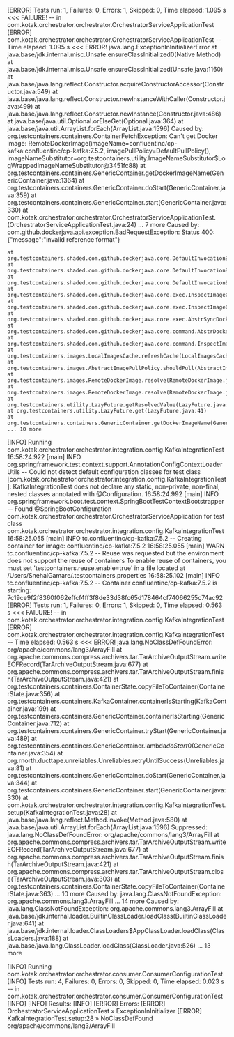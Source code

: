 [ERROR] Tests run: 1, Failures: 0, Errors: 1, Skipped: 0, Time elapsed: 1.095 s <<< FAILURE! -- in com.kotak.orchestrator.orchestrator.OrchestratorServiceApplicationTest
[ERROR] com.kotak.orchestrator.orchestrator.OrchestratorServiceApplicationTest -- Time elapsed: 1.095 s <<< ERROR!
java.lang.ExceptionInInitializerError
	at java.base/jdk.internal.misc.Unsafe.ensureClassInitialized0(Native Method)
	at java.base/jdk.internal.misc.Unsafe.ensureClassInitialized(Unsafe.java:1160)
	at java.base/java.lang.reflect.Constructor.acquireConstructorAccessor(Constructor.java:549)
	at java.base/java.lang.reflect.Constructor.newInstanceWithCaller(Constructor.java:499)
	at java.base/java.lang.reflect.Constructor.newInstance(Constructor.java:486)
	at java.base/java.util.Optional.orElseGet(Optional.java:364)
	at java.base/java.util.ArrayList.forEach(ArrayList.java:1596)
Caused by: org.testcontainers.containers.ContainerFetchException: Can't get Docker image: RemoteDockerImage(imageName=confluentinc/cp-kafka:confluentinc/cp-kafka:7.5.2, imagePullPolicy=DefaultPullPolicy(), imageNameSubstitutor=org.testcontainers.utility.ImageNameSubstitutor$LogWrappedImageNameSubstitutor@3451fc88)
	at org.testcontainers.containers.GenericContainer.getDockerImageName(GenericContainer.java:1364)
	at org.testcontainers.containers.GenericContainer.doStart(GenericContainer.java:359)
	at org.testcontainers.containers.GenericContainer.start(GenericContainer.java:330)
	at com.kotak.orchestrator.orchestrator.OrchestratorServiceApplicationTest.<clinit>(OrchestratorServiceApplicationTest.java:24)
	... 7 more
Caused by: com.github.dockerjava.api.exception.BadRequestException: Status 400: {"message":"invalid reference format"}

	at org.testcontainers.shaded.com.github.dockerjava.core.DefaultInvocationBuilder.execute(DefaultInvocationBuilder.java:237)
	at org.testcontainers.shaded.com.github.dockerjava.core.DefaultInvocationBuilder.get(DefaultInvocationBuilder.java:202)
	at org.testcontainers.shaded.com.github.dockerjava.core.DefaultInvocationBuilder.get(DefaultInvocationBuilder.java:74)
	at org.testcontainers.shaded.com.github.dockerjava.core.exec.InspectImageCmdExec.execute(InspectImageCmdExec.java:28)
	at org.testcontainers.shaded.com.github.dockerjava.core.exec.InspectImageCmdExec.execute(InspectImageCmdExec.java:13)
	at org.testcontainers.shaded.com.github.dockerjava.core.exec.AbstrSyncDockerCmdExec.exec(AbstrSyncDockerCmdExec.java:21)
	at org.testcontainers.shaded.com.github.dockerjava.core.command.AbstrDockerCmd.exec(AbstrDockerCmd.java:33)
	at org.testcontainers.shaded.com.github.dockerjava.core.command.InspectImageCmdImpl.exec(InspectImageCmdImpl.java:39)
	at org.testcontainers.images.LocalImagesCache.refreshCache(LocalImagesCache.java:42)
	at org.testcontainers.images.AbstractImagePullPolicy.shouldPull(AbstractImagePullPolicy.java:24)
	at org.testcontainers.images.RemoteDockerImage.resolve(RemoteDockerImage.java:70)
	at org.testcontainers.images.RemoteDockerImage.resolve(RemoteDockerImage.java:28)
	at org.testcontainers.utility.LazyFuture.getResolvedValue(LazyFuture.java:20)
	at org.testcontainers.utility.LazyFuture.get(LazyFuture.java:41)
	at org.testcontainers.containers.GenericContainer.getDockerImageName(GenericContainer.java:1362)
	... 10 more

[INFO] Running com.kotak.orchestrator.orchestrator.integration.config.KafkaIntegrationTest
16:58:24.922 [main] INFO org.springframework.test.context.support.AnnotationConfigContextLoaderUtils -- Could not detect default configuration classes for test class [com.kotak.orchestrator.orchestrator.integration.config.KafkaIntegrationTest]: KafkaIntegrationTest does not declare any static, non-private, non-final, nested classes annotated with @Configuration.
16:58:24.992 [main] INFO org.springframework.boot.test.context.SpringBootTestContextBootstrapper -- Found @SpringBootConfiguration com.kotak.orchestrator.orchestrator.OrchestratorServiceApplication for test class com.kotak.orchestrator.orchestrator.integration.config.KafkaIntegrationTest
16:58:25.055 [main] INFO tc.confluentinc/cp-kafka:7.5.2 -- Creating container for image: confluentinc/cp-kafka:7.5.2
16:58:25.055 [main] WARN tc.confluentinc/cp-kafka:7.5.2 -- Reuse was requested but the environment does not support the reuse of containers
To enable reuse of containers, you must set 'testcontainers.reuse.enable=true' in a file located at /Users/SnehalGamare/.testcontainers.properties
16:58:25.102 [main] INFO tc.confluentinc/cp-kafka:7.5.2 -- Container confluentinc/cp-kafka:7.5.2 is starting: 7c19ce9f2f8360f062effcf4ff3f8de33d38fc65d178464cf74066255c74ac92
[ERROR] Tests run: 1, Failures: 0, Errors: 1, Skipped: 0, Time elapsed: 0.563 s <<< FAILURE! -- in com.kotak.orchestrator.orchestrator.integration.config.KafkaIntegrationTest
[ERROR] com.kotak.orchestrator.orchestrator.integration.config.KafkaIntegrationTest -- Time elapsed: 0.563 s <<< ERROR!
java.lang.NoClassDefFoundError: org/apache/commons/lang3/ArrayFill
	at org.apache.commons.compress.archivers.tar.TarArchiveOutputStream.writeEOFRecord(TarArchiveOutputStream.java:677)
	at org.apache.commons.compress.archivers.tar.TarArchiveOutputStream.finish(TarArchiveOutputStream.java:421)
	at org.testcontainers.containers.ContainerState.copyFileToContainer(ContainerState.java:356)
	at org.testcontainers.containers.KafkaContainer.containerIsStarting(KafkaContainer.java:199)
	at org.testcontainers.containers.GenericContainer.containerIsStarting(GenericContainer.java:712)
	at org.testcontainers.containers.GenericContainer.tryStart(GenericContainer.java:489)
	at org.testcontainers.containers.GenericContainer.lambda$doStart$0(GenericContainer.java:354)
	at org.rnorth.ducttape.unreliables.Unreliables.retryUntilSuccess(Unreliables.java:81)
	at org.testcontainers.containers.GenericContainer.doStart(GenericContainer.java:344)
	at org.testcontainers.containers.GenericContainer.start(GenericContainer.java:330)
	at com.kotak.orchestrator.orchestrator.integration.config.KafkaIntegrationTest.setup(KafkaIntegrationTest.java:28)
	at java.base/java.lang.reflect.Method.invoke(Method.java:580)
	at java.base/java.util.ArrayList.forEach(ArrayList.java:1596)
	Suppressed: java.lang.NoClassDefFoundError: org/apache/commons/lang3/ArrayFill
		at org.apache.commons.compress.archivers.tar.TarArchiveOutputStream.writeEOFRecord(TarArchiveOutputStream.java:677)
		at org.apache.commons.compress.archivers.tar.TarArchiveOutputStream.finish(TarArchiveOutputStream.java:421)
		at org.apache.commons.compress.archivers.tar.TarArchiveOutputStream.close(TarArchiveOutputStream.java:303)
		at org.testcontainers.containers.ContainerState.copyFileToContainer(ContainerState.java:363)
		... 10 more
	Caused by: java.lang.ClassNotFoundException: org.apache.commons.lang3.ArrayFill
		... 14 more
Caused by: java.lang.ClassNotFoundException: org.apache.commons.lang3.ArrayFill
	at java.base/jdk.internal.loader.BuiltinClassLoader.loadClass(BuiltinClassLoader.java:641)
	at java.base/jdk.internal.loader.ClassLoaders$AppClassLoader.loadClass(ClassLoaders.java:188)
	at java.base/java.lang.ClassLoader.loadClass(ClassLoader.java:526)
	... 13 more

[INFO] Running com.kotak.orchestrator.orchestrator.consumer.ConsumerConfigurationTest
[INFO] Tests run: 4, Failures: 0, Errors: 0, Skipped: 0, Time elapsed: 0.023 s -- in com.kotak.orchestrator.orchestrator.consumer.ConsumerConfigurationTest
[INFO] 
[INFO] Results:
[INFO] 
[ERROR] Errors: 
[ERROR]   OrchestratorServiceApplicationTest » ExceptionInInitializer
[ERROR]   KafkaIntegrationTest.setup:28 » NoClassDefFound org/apache/commons/lang3/ArrayFill
